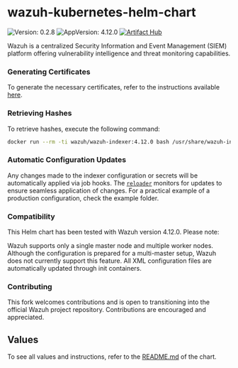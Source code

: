 # wazuh-kubernetes-helm-chart

![Version: 0.2.8](https://img.shields.io/badge/Version-0.2.8-informational?style=flat-square)
![AppVersion: 4.12.0](https://img.shields.io/badge/AppVersion-4.12.0-informational?style=flat-square)
[![Artifact Hub](https://img.shields.io/endpoint?url=https://artifacthub.io/badge/repository/wazuh-helm-morgoved)](https://artifacthub.io/packages/search?repo=wazuh-helm-morgoved)

Wazuh is a centralized Security Information and Event Management (SIEM) platform offering vulnerability intelligence and threat monitoring capabilities.

### Generating Certificates

To generate the necessary certificates, refer to the instructions available [here](https://github.com/wazuh/wazuh-kubernetes/blob/master/instructions.md).

### Retrieving Hashes

To retrieve hashes, execute the following command:

```bash
docker run --rm -ti wazuh/wazuh-indexer:4.12.0 bash /usr/share/wazuh-indexer/plugins/opensearch-security/tools/hash.sh`
```

### Automatic Configuration Updates

Any changes made to the indexer configuration or secrets will be automatically applied via job hooks. The [`reloader`](https://artifacthub.io/packages/helm/cloudnativeapp/reloader) monitors for updates to ensure seamless application of changes. For a practical example of a production configuration, check the example folder.

### Compatibility

This Helm chart has been tested with Wazuh version 4.12.0. Please note:

Wazuh supports only a single master node and multiple worker nodes. Although the configuration is prepared for a multi-master setup, Wazuh does not currently support this feature.
All XML configuration files are automatically updated through init containers.

### Contributing

This fork welcomes contributions and is open to transitioning into the official Wazuh project repository. Contributions are encouraged and appreciated.

## Values

To see all values and instructions, refer to the [README.md](./charts/wazuh/README.md) of the chart.
